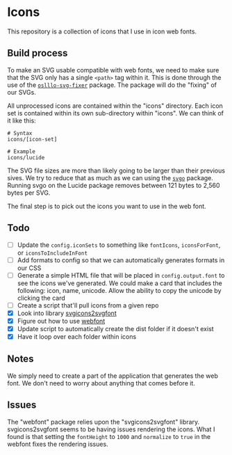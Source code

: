 # Icons

This repository is a collection of icons that I use in icon web fonts.

## Build process

To make an SVG usable compatible with web fonts, we need to make sure that the SVG only has a single `<path>` tag within it. This is done through the use of the [`oslllo-svg-fixer`](https://github.com/oslllo/svg-fixer) package. The package will do the "fixing" of our SVGs.

All unprocessed icons are contained within the "icons" directory. Each icon set is contained within its own sub-directory within "icons". We can think of it like this:

```
# Syntax
icons/[icon-set]

# Example
icons/lucide
```

The SVG file sizes are more than likely going to be larger than their previous sives. We try to reduce that as much as we can using the [`svgo`](https://github.com/svg/svgo) package. Running svgo on the Lucide package removes between 121 bytes to 2,560 bytes per SVG.

The final step is to pick out the icons you want to use in the web font.

## Todo

- [ ] Update the `config.iconSets` to something like `fontIcons`, `iconsForFont`, or `iconsToIncludeInFont`
- [ ] Add formats to config so that we can automatically generates formats in our CSS
- [ ] Generate a simple HTML file that will be placed in `config.output.font` to see the icons we've generated. We could make a card that includes the following: icon, name, unicode. Allow the ability to copy the unicode by clicking the card
- [ ] Create a script that'll pull icons from a given repo
- [x] Look into library [svgicons2svgfont](https://github.com/nfroidure/svgicons2svgfont)
- [x] Figure out how to use [webfont](https://github.com/itgalaxy/webfont/tree/master)
- [x] Update script to automatically create the dist folder if it doesn't exist
- [x] Have it loop over each folder within icons

## Notes

We simply need to create a part of the application that generates the web font. We don't need to worry about anything that comes before it.

## Issues

The "webfont" package relies upon the "svgicons2svgfont" library. svgicons2svgfont seems to be having issues rendering the icons. What I found is that setting the `fontHeight` to `1000` and `normalize` to `true` in the webfont fixes the rendering issues.
